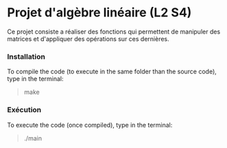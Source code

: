 # Projet d'algèbre linéaire (L2 S4)

Ce projet consiste a réaliser des fonctions qui permettent de manipuler des matrices et d'appliquer des opérations sur ces dernières.

### Installation

To compile the code (to execute in the same folder than the source code), type in the terminal:

> make

### Exécution

To execute the code (once compiled), type in the terminal:

> ./main
